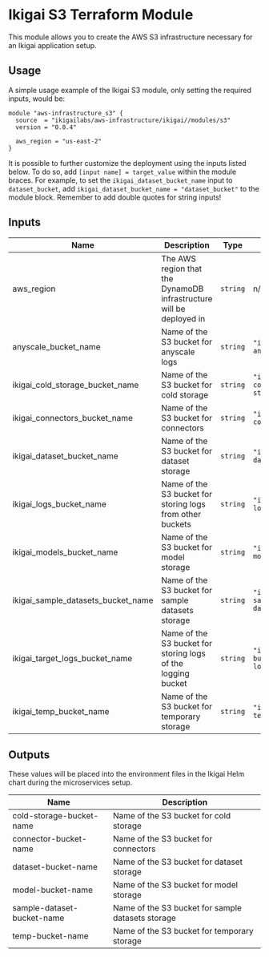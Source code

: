 # Ikigai S3 Terraform Module

This module allows you to create the AWS S3 infrastructure necessary for an Ikigai application setup.

## Usage

A simple usage example of the Ikigai S3 module, only setting the required inputs, would be:

```hcl
module "aws-infrastructure_s3" {
  source  = "ikigailabs/aws-infrastructure/ikigai//modules/s3"
  version = "0.0.4"
  
  aws_region = "us-east-2"
}
```

It is possible to further customize the deployment using the inputs listed below. To do so, add `[input name] = target_value` within the module braces.
For example, to set the `ikigai_dataset_bucket_name` input to `dataset_bucket`, add `ikigai_dataset_bucket_name = "dataset_bucket"` to the module block. Remember to add double quotes for string inputs! 

## Inputs

| Name | Description | Type | Default | Required |
|------|-------------|------|---------|:--------:|
| aws_region | The AWS region that the DynamoDB infrastructure will be deployed in | `string` | n/a | yes |
| anyscale_bucket_name | Name of the S3 bucket for anyscale logs | `string` | `"ikigai-anyscale"` | no |
| ikigai_cold_storage_bucket_name | Name of the S3 bucket for cold storage | `string` | `"ikigai-cold-storage"` | no |
| ikigai_connectors_bucket_name | Name of the S3 bucket for connectors | `string` | `"ikigai-connectors"` | no |
| ikigai_dataset_bucket_name | Name of the S3 bucket for dataset storage | `string` | `"ikigai-datasets"` | no |
| ikigai_logs_bucket_name | Name of the S3 bucket for storing logs from other buckets | `string` | `"ikigai-logs"` | no |
| ikigai_models_bucket_name | Name of the S3 bucket for model storage | `string` | `"ikigai-models"` | no |
| ikigai_sample_datasets_bucket_name | Name of the S3 bucket for sample datasets storage | `string` | `"ikigai-sample-datasets"` | no |
| ikigai_target_logs_bucket_name | Name of the S3 bucket for storing logs of the logging bucket | `string` | `"ikigai-bucket-logging"` | no |
| ikigai_temp_bucket_name | Name of the S3 bucket for temporary storage | `string` | `"ikigai-temp"` | no |

## Outputs

These values will be placed into the environment files in the Ikigai Helm chart during the microservices setup.

| Name | Description |
|------|-------------|
| cold-storage-bucket-name | Name of the S3 bucket for cold storage |
| connector-bucket-name | Name of the S3 bucket for connectors |
| dataset-bucket-name | Name of the S3 bucket for dataset storage |
| model-bucket-name | Name of the S3 bucket for model storage |
| sample-dataset-bucket-name | Name of the S3 bucket for sample datasets storage |
| temp-bucket-name | Name of the S3 bucket for temporary storage |